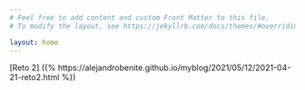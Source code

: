 ```yaml
---
# Feel free to add content and custom Front Matter to this file.
# To modify the layout, see https://jekyllrb.com/docs/themes/#overriding-theme-defaults

layout: home
---
```

<p> [Reto 2] ({% https://alejandrobenite.github.io/myblog/2021/05/12/2021-04-21-reto2.html %})</p>
